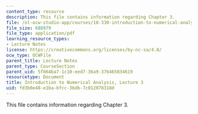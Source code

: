 ```yaml
---
content_type: resource
description: This file contains information regarding Chapter 3.
file: /ol-ocw-studio-app/courses/18-330-introduction-to-numerical-analysis-spring-2012/fd3b0e48e1babfcc36db7c012078318d_MIT18_330S12_Chapter3.pdf
file_size: 688979
file_type: application/pdf
learning_resource_types:
- Lecture Notes
license: https://creativecommons.org/licenses/by-nc-sa/4.0/
ocw_type: OCWFile
parent_title: Lecture Notes
parent_type: CourseSection
parent_uid: 5f864ba7-1c10-eed7-36a9-376465834619
resourcetype: Document
title: Introduction to Numerical Analysis, Lecture 3
uid: fd3b0e48-e1ba-bfcc-36db-7c012078318d
---
```

This file contains information regarding Chapter 3.